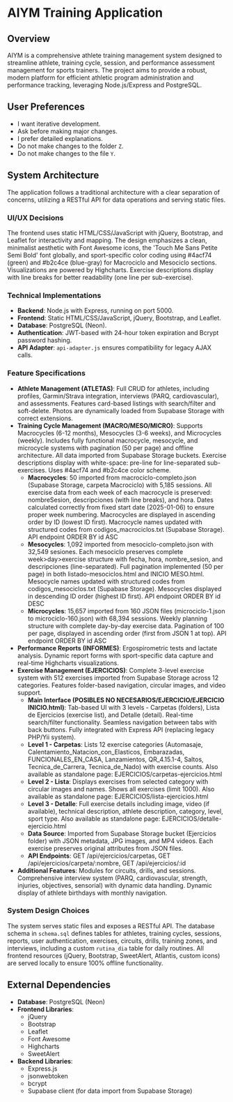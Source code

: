 # AIYM Training Application

## Overview
AIYM is a comprehensive athlete training management system designed to streamline athlete, training cycle, session, and performance assessment management for sports trainers. The project aims to provide a robust, modern platform for efficient athletic program administration and performance tracking, leveraging Node.js/Express and PostgreSQL.

## User Preferences
- I want iterative development.
- Ask before making major changes.
- I prefer detailed explanations.
- Do not make changes to the folder `Z`.
- Do not make changes to the file `Y`.

## System Architecture
The application follows a traditional architecture with a clear separation of concerns, utilizing a RESTful API for data operations and serving static files.

### UI/UX Decisions
The frontend uses static HTML/CSS/JavaScript with jQuery, Bootstrap, and Leaflet for interactivity and mapping. The design emphasizes a clean, minimalist aesthetic with Font Awesome icons, the 'Touch Me Sans Petite Semi Bold' font globally, and sport-specific color coding using #4acf74 (green) and #b2c4ce (blue-gray) for Macrociclo and Mesociclo sections. Visualizations are powered by Highcharts. Exercise descriptions display with line breaks for better readability (one line per sub-exercise).

### Technical Implementations
- **Backend**: Node.js with Express, running on port 5000.
- **Frontend**: Static HTML/CSS/JavaScript, jQuery, Bootstrap, and Leaflet.
- **Database**: PostgreSQL (Neon).
- **Authentication**: JWT-based with 24-hour token expiration and Bcrypt password hashing.
- **API Adapter**: `api-adapter.js` ensures compatibility for legacy AJAX calls.

### Feature Specifications
- **Athlete Management (ATLETAS)**: Full CRUD for athletes, including profiles, Garmin/Strava integration, interviews (PARQ, cardiovascular), and assessments. Features card-based listings with search/filter and soft-delete. Photos are dynamically loaded from Supabase Storage with correct extensions.
- **Training Cycle Management (MACRO/MESO/MICRO)**: Supports Macrocycles (6-12 months), Mesocycles (3-6 weeks), and Microcycles (weekly). Includes fully functional macrocycle, mesocycle, and microcycle systems with pagination (50 per page) and offline architecture. All data imported from Supabase Storage buckets. Exercise descriptions display with white-space: pre-line for line-separated sub-exercises. Uses #4acf74 and #b2c4ce color scheme.
  - **Macrocycles**: 50 imported from macrociclo-completo.json (Supabase Storage, carpeta Macrociclo) with 5,185 sessions. All exercise data from each week of each macrocycle is preserved: nombreSesion, descripciones (with line breaks), and hora. Dates calculated correctly from fixed start date (2025-01-06) to ensure proper week numbering. Macrocycles are displayed in ascending order by ID (lowest ID first). Macrocycle names updated with structured codes from codigos_macrociclos.txt (Supabase Storage). API endpoint ORDER BY id ASC
  - **Mesocycles**: 1,092 imported from mesociclo-completo.json with 32,549 sesiones. Each mesociclo preserves complete week>day>exercise structure with fecha, hora, nombre_sesion, and descripciones (line-separated). Full pagination implemented (50 per page) in both listado-mesociclos.html and INICIO MESO.html. Mesocycle names updated with structured codes from codigos_mesociclos.txt (Supabase Storage). Mesocycles displayed in descending ID order (highest ID first). API endpoint ORDER BY id DESC
  - **Microcycles**: 15,657 imported from 160 JSON files (microciclo-1.json to microciclo-160.json) with 68,394 sessions. Weekly planning structure with complete day-by-day exercise data. Pagination of 100 per page, displayed in ascending order (first from JSON 1 at top). API endpoint ORDER BY id ASC
- **Performance Reports (INFORMES)**: Ergospirometric tests and lactate analysis. Dynamic report forms with sport-specific data capture and real-time Highcharts visualizations.
- **Exercise Management (EJERCICIOS)**: Complete 3-level exercise system with 512 exercises imported from Supabase Storage across 12 categories. Features folder-based navigation, circular images, and video support.
  - **Main Interface (POSIBLES NO NECESARIOS/EJERCICIO/EJERCICIO INICIO.html)**: Tab-based UI with 3 levels - Carpetas (folders), Lista de Ejercicios (exercise list), and Detalle (detail). Real-time search/filter functionality. Seamless navigation between tabs with back buttons. Fully integrated with Express API (replacing legacy PHP/Yii system).
  - **Level 1 - Carpetas**: Lists 12 exercise categories (Automasaje, Calentamiento_Natacion_con_Elasticos, Embarazadas, FUNCIONALES_EN_CASA, Lanzamientos, QR_4.15.1-4, Saltos, Tecnica_de_Carrera, Tecnica_de_Nado) with exercise counts. Also available as standalone page: EJERCICIOS/carpetas-ejercicios.html
  - **Level 2 - Lista**: Displays exercises from selected category with circular images and names. Shows all exercises (limit 1000). Also available as standalone page: EJERCICIOS/lista-ejercicios.html
  - **Level 3 - Detalle**: Full exercise details including image, video (if available), technical description, athlete description, category, level, sport type. Also available as standalone page: EJERCICIOS/detalle-ejercicio.html
  - **Data Source**: Imported from Supabase Storage bucket (Ejercicios folder) with JSON metadata, JPG images, and MP4 videos. Each exercise preserves original attributes from JSON files.
  - **API Endpoints**: GET /api/ejercicios/carpetas, GET /api/ejercicios/carpeta/:nombre, GET /api/ejercicios/:id
- **Additional Features**: Modules for circuits, drills, and sessions. Comprehensive interview system (PARQ, cardiovascular, strength, injuries, objectives, sensorial) with dynamic data handling. Dynamic display of athlete birthdays with monthly navigation.

### System Design Choices
The system serves static files and exposes a RESTful API. The database schema in `schema.sql` defines tables for athletes, training cycles, sessions, reports, user authentication, exercises, circuits, drills, training zones, and interviews, including a custom `rutina_dia` table for daily routines. All frontend resources (jQuery, Bootstrap, SweetAlert, Atlantis, custom icons) are served locally to ensure 100% offline functionality.

## External Dependencies
- **Database**: PostgreSQL (Neon)
- **Frontend Libraries**:
    - jQuery
    - Bootstrap
    - Leaflet
    - Font Awesome
    - Highcharts
    - SweetAlert
- **Backend Libraries**:
    - Express.js
    - jsonwebtoken
    - bcrypt
    - Supabase client (for data import from Supabase Storage)